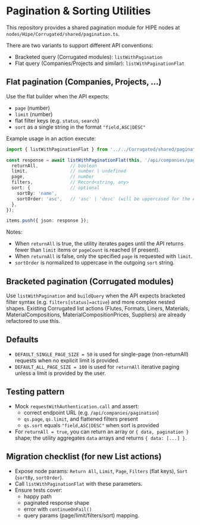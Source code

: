 # Pagination & Sorting Utilities

This repository provides a shared pagination module for HIPE nodes at `nodes/Hipe/Corrugated/shared/pagination.ts`.

There are two variants to support different API conventions:

- Bracketed query (Corrugated modules): `listWithPagination`
- Flat query (Companies/Projects and similar): `listWithPaginationFlat`

## Flat pagination (Companies, Projects, ...)

Use the flat builder when the API expects:
- `page` (number)
- `limit` (number)
- flat filter keys (e.g. `status`, `search`)
- `sort` as a single string in the format `"field,ASC|DESC"`

Example usage in an action execute:

```ts
import { listWithPaginationFlat } from '../../Corrugated/shared/pagination';

const response = await listWithPaginationFlat(this, '/api/companies/pagination', {
  returnAll,            // boolean
  limit,                // number | undefined
  page,                 // number
  filters,              // Record<string, any>
  sort: {               // optional
    sortBy: 'name',
    sortOrder: 'asc',   // 'asc' | 'desc' (will be uppercased for the API)
  },
});

items.push({ json: response });
```

Notes:
- When `returnAll` is true, the utility iterates pages until the API returns fewer than `limit` items or `pageCount` is reached (if present).
- When `returnAll` is false, only the specified `page` is requested with `limit`.
- `sortOrder` is normalized to uppercase in the outgoing `sort` string.

## Bracketed pagination (Corrugated modules)

Use `listWithPagination` and `buildQuery` when the API expects bracketed filter syntax (e.g. `filters[status]=active`) and more complex nested shapes. Existing Corrugated list actions (Flutes, Formats, Liners, Materials, MaterialCompositions, MaterialCompositionPrices, Suppliers) are already refactored to use this.

## Defaults

- `DEFAULT_SINGLE_PAGE_SIZE = 50` is used for single-page (non-returnAll) requests when no explicit limit is provided.
- `DEFAULT_ALL_PAGE_SIZE = 100` is used for `returnAll` iterative paging unless a limit is provided by the user.

## Testing pattern

- Mock `requestWithAuthentication.call` and assert:
  - correct endpoint URL (e.g. `/api/companies/pagination`)
  - `qs.page`, `qs.limit`, and flattened filters present
  - `qs.sort` equals `"field,ASC|DESC"` when sort is provided
- For `returnAll = true`, you can return an array or `{ data, pagination }` shape; the utility aggregates `data` arrays and returns `{ data: [...] }`.

## Migration checklist (for new List actions)

- Expose node params: `Return All`, `Limit`, `Page`, `Filters` (flat keys), `Sort` (`sortBy`, `sortOrder`).
- Call `listWithPaginationFlat` with these parameters.
- Ensure tests cover:
  - happy path
  - paginated response shape
  - error with `continueOnFail()`
  - query params (page/limit/filters/sort) mapping.

